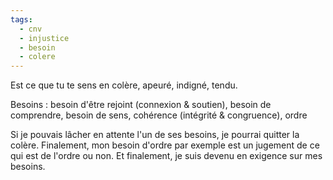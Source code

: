 ```yaml
---
tags:
  - cnv
  - injustice
  - besoin
  - colere
---
```

Est ce que tu te sens en colère, apeuré, indigné, tendu.

Besoins : besoin d'être rejoint (connexion & soutien), besoin de comprendre, besoin de sens, cohérence (intégrité & congruence), ordre

Si je pouvais lâcher en attente l'un de ses besoins, je pourrai quitter la colère.
Finalement, mon besoin d'ordre par exemple est un jugement de ce qui est de l'ordre ou non.
Et finalement, je suis devenu en exigence sur mes besoins.